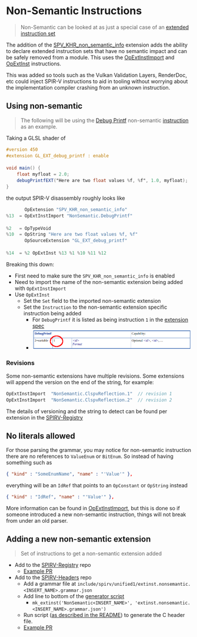 # Non-Semantic Instructions

> Non-Semantic can be looked at as just a special case of an [extended instruction set](./extended_instruction_sets.md)

The addition of the [SPV_KHR_non_semantic_info](http://htmlpreview.github.io/?https://github.com/KhronosGroup/SPIRV-Registry/blob/main/extensions/KHR/SPV_KHR_non_semantic_info.html) extension adds the ability to declare extended instruction sets that have no semantic impact and can be safely removed from a module. This uses the [OpExtInstImport](https://registry.khronos.org/SPIR-V/specs/unified1/SPIRV.html#OpExtInstImport) and [OpExtInst](https://registry.khronos.org/SPIR-V/specs/unified1/SPIRV.html#OpExtInst) instructions.

This was added so tools such as the Vulkan Validation Layers, RenderDoc, etc could inject SPIR-V instructions to aid in tooling without worrying about the implementation compiler crashing from an unknown instruction.

## Using non-semantic

> The following will be using the [Debug Printf](https://vulkan.lunarg.com/doc/sdk/latest/windows/debug_printf.html) non-semantic [instruction](http://htmlpreview.github.io/?https://github.com/KhronosGroup/SPIRV-Registry/blob/main/nonsemantic/NonSemantic.DebugPrintf.html) as an example.

Taking a GLSL shader of

```glsl
#version 450
#extension GL_EXT_debug_printf : enable

void main() {
    float myfloat = 2.0;
    debugPrintfEXT("Here are two float values %f, %f", 1.0, myfloat);
}
```

the output SPIR-V disassembly roughly looks like

```swift
       OpExtension "SPV_KHR_non_semantic_info"
%13  = OpExtInstImport "NonSemantic.DebugPrintf"

%2   = OpTypeVoid
%10  = OpString "Here are two float values %f, %f"
       OpSourceExtension "GL_EXT_debug_printf"

%14  = %2 OpExtInst %13 %1 %10 %11 %12
```

Breaking this down:

- First need to make sure the `SPV_KHR_non_semantic_info` is enabled
- Need to import the name of the non-semantic extension being added with `OpExtInstImport`
- Use `OpExtInst`
    - Set the `Set` field to the imported non-semantic extension
    - Set the `Instruction` to the non-semantic extension specific instruction being added
        - For `DebugPrintf` it is listed as being instruction `1` in the [extension spec](http://htmlpreview.github.io/?https://github.com/KhronosGroup/SPIRV-Registry/blob/main/extensions/KHR/SPV_KHR_non_semantic_info.html)
        - ![nonsemantic_debugprintf.png](../images/nonsemantic_debugprintf.png)

### Revisions

Some non-semantic extensions have multiple revisions. Some extensions will append the version on the end of the string, for example:

```swift
OpExtInstImport  "NonSemantic.ClspvReflection.1"  // revision 1
OpExtInstImport  "NonSemantic.ClspvReflection.2"  // revision 2
```

The details of versioning and the string to detect can be found per extension in the [SPIRV-Registry](https://github.com/KhronosGroup/SPIRV-Registry/tree/main/nonsemantic)

## No literals allowed

For those parsing the grammar, you may notice for non-semantic instruction there are no references to `ValueEnum` or `BitEnum`. So instead of having something such as

```json
{ "kind" : "SomeEnumName", "name" : "'Value'" },
```

everything will be an `IdRef` that points to an `OpConstant` or `OpString` instead

```json
{ "kind" : "IdRef", "name" : "'Value'" },
```

More information can be found in [OpExtInstImport](https://registry.khronos.org/SPIR-V/specs/unified1/SPIRV.html#OpExtInstImport), but this is done so if someone introduced a new non-semantic instruction, things will not break from under an old parser.

## Adding a new non-semantic extension

> Set of instructions to get a non-semantic extension added

- Add to the [SPIRV-Registry](https://github.com/KhronosGroup/SPIRV-Registry/tree/main/nonsemantic) repo
    - [Example PR](https://github.com/KhronosGroup/SPIRV-Registry/pull/61/files)
- Add to the [SPIRV-Headers](https://github.com/KhronosGroup/SPIRV-Headers) repo
    - Add a grammar file at `include/spirv/unified1/extinst.nonsemantic.<INSERT_NAME>.grammar.json`
    - Add line to bottom of the [generator script](https://github.com/KhronosGroup/SPIRV-Headers/blob/main/tools/buildHeaders/bin/makeExtinstHeaders.py)
        - `mk_extinst('NonSemantic<INSERT_NAME>', 'extinst.nonsemantic.<INSERT_NAME>.grammar.json')`
    - Run script ([as described in the README](https://github.com/KhronosGroup/SPIRV-Headers#generating-c-headers-for-extended-instruction-sets)) to generate the C header file.
    - [Example PR](https://github.com/KhronosGroup/SPIRV-Headers/pull/145/files)
